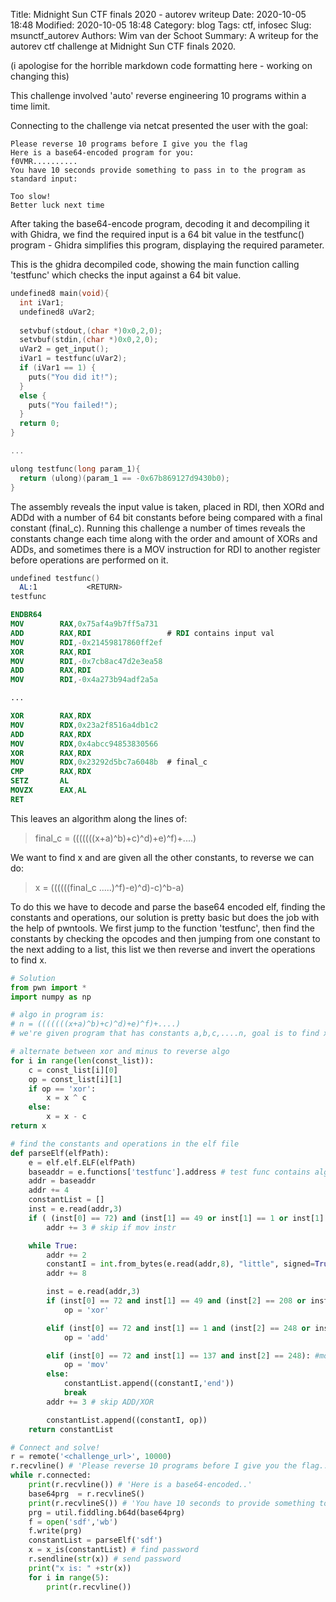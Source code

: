 Title: Midnight Sun CTF finals 2020 - autorev writeup 
Date: 2020-10-05 18:48
Modified: 2020-10-05 18:48
Category: blog
Tags: ctf,  infosec
Slug: msunctf_autorev
Authors: Wim van der Schoot
Summary: A writeup for the autorev ctf challenge at Midnight Sun CTF finals 2020.

(i apologise for the horrible markdown code formatting here - working on changing this)

This challenge involved 'auto' reverse engineering 10 programs within a time limit.

Connecting to the challenge via netcat presented the user with the goal:
```
Please reverse 10 programs before I give you the flag
Here is a base64-encoded program for you:
f0VMR..........
You have 10 seconds provide something to pass in to the program as standard input:

Too slow!
Better luck next time
```

After taking the base64-encode program, decoding it and decompiling it with Ghidra, we find the required input is a 64 bit value in the testfunc() program - 
Ghidra simplifies this program, displaying the required parameter.

This is the ghidra decompiled code, showing the main function calling 'testfunc' which checks the input against a 64 bit value.
```c
undefined8 main(void){
  int iVar1;
  undefined8 uVar2;
  
  setvbuf(stdout,(char *)0x0,2,0);
  setvbuf(stdin,(char *)0x0,2,0);
  uVar2 = get_input();
  iVar1 = testfunc(uVar2);
  if (iVar1 == 1) {
    puts("You did it!");
  }
  else {
    puts("You failed!");
  }
  return 0;
}

...

ulong testfunc(long param_1){
  return (ulong)(param_1 == -0x67b869127d9430b0);
}
```

The assembly reveals the input value is taken, placed in RDI, then XORd and ADDd with a number of 64 bit constants before being compared with a final constant (final_c). Running this challenge a number of times reveals the constants change each time along with the order and amount of XORs and ADDs, and sometimes there is a MOV instruction for RDI to another register before operations are performed on it.

```nasm
undefined testfunc()
  AL:1           <RETURN>
testfunc

ENDBR64
MOV        RAX,0x75af4a9b7ff5a731
ADD        RAX,RDI                 # RDI contains input val
MOV        RDI,-0x21459817860ff2ef
XOR        RAX,RDI
MOV        RDI,-0x7cb8ac47d2e3ea58
ADD        RAX,RDI
MOV        RDI,-0x4a273b94adf2a5a

...

XOR        RAX,RDX
MOV        RDX,0x23a2f8516a4db1c2
ADD        RAX,RDX
MOV        RDX,0x4abcc94853830566
XOR        RAX,RDX
MOV        RDX,0x23292d5bc7a6048b  # final_c
CMP        RAX,RDX
SETZ       AL
MOVZX      EAX,AL
RET
```

This leaves an algorithm along the lines of:
> final_c = (((((((x+a)^b)+c)^d)+e)^f)+....)

We want to find x and are given all the other constants, to reverse we can do:
>x = ((((((final_c .....)^f)-e)^d)-c)^b-a)


To do this we have to decode and parse the base64 encoded elf, finding the constants and operations, our solution is pretty basic but does the job with the help of pwntools. We first jump to the function 'testfunc', then find the constants by checking the opcodes and then jumping from one constant to the next adding to a list, this list we then reverse and invert the operations to find x.
```python
# Solution
from pwn import *
import numpy as np

# algo in program is:
# n = (((((((x+a)^b)+c)^d)+e)^f)+....)
# we're given program that has constants a,b,c,....n, goal is to find x

# alternate between xor and minus to reverse algo
for i in range(len(const_list)):
    c = const_list[i][0]
    op = const_list[i][1]
    if op == 'xor':
        x = x ^ c
    else:
        x = x - c
return x

# find the constants and operations in the elf file
def parseElf(elfPath):
    e = elf.elf.ELF(elfPath)
    baseaddr = e.functions['testfunc'].address # test func contains algo
    addr = baseaddr
    addr += 4
    constantList = []
    inst = e.read(addr,3)
    if ( (inst[0] == 72) and (inst[1] == 49 or inst[1] == 1 or inst[1] == 137) and (inst[2] == 208 or inst[2] == 248)): # check opcodes
        addr += 3 # skip if mov instr

    while True:
        addr += 2
        constantI = int.from_bytes(e.read(addr,8), "little", signed=True)
        addr += 8

        inst = e.read(addr,3)
        if (inst[0] == 72 and inst[1] == 49 and (inst[2] == 208 or inst[2] == 248) ): #xor
            op = 'xor'

        elif (inst[0] == 72 and inst[1] == 1 and (inst[2] == 248 or inst[2] == 208)): #add
            op = 'add'

        elif (inst[0] == 72 and inst[1] == 137 and inst[2] == 248): #mov
            op = 'mov'
        else:
            constantList.append((constantI,'end'))
            break
        addr += 3 # skip ADD/XOR

        constantList.append((constantI, op))
    return constantList

# Connect and solve!
r = remote('<challenge_url>', 10000)
r.recvline() # 'Please reverse 10 programs before I give you the flag...'
while r.connected:
    print(r.recvline()) # 'Here is a base64-encoded..'
    base64prg  = r.recvlineS()
    print(r.recvlineS()) # 'You have 10 seconds to provide something to pass in..'
    prg = util.fiddling.b64d(base64prg)
    f = open('sdf','wb')
    f.write(prg)
    constantList = parseElf('sdf')
    x = x_is(constantList) # find password
    r.sendline(str(x)) # send password
    print("x is: " +str(x))
    for i in range(5):
        print(r.recvline())
```
